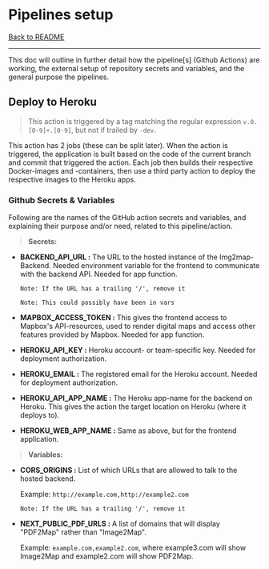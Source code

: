 # Pipelines setup

[Back to README](README.md)

---
This doc will outline in further detail how the pipeline[s] (Github Actions) are working, the external setup of repository secrets and variables, and the general purpose the pipelines.

## Deploy to Heroku

>This action is triggered by a tag matching the regular expression `v.0.[0-9]+.[0-9]`, but not if trailed by `-dev`.

This action has 2 jobs (these can be split later). When the action is triggered, the application is built based on the code of the current branch and commit that triggered the action. Each job then builds their respective Docker-images and -containers, then use a third party action to deploy the respective images to the Heroku apps.

### Github Secrets & Variables

Following are the names of the GitHub action secrets and variables, and explaining their purpose and/or need, related to this pipeline/action.

> **Secrets:**

* **BACKEND_API_URL :** The URL to the hosted instance of the Img2map-Backend. Needed environment variable for the frontend to communicate with the backend API. Needed for app function.

    `Note: If the URL has a trailing '/', remove it`

    `Note: This could possibly have been in vars`

* **MAPBOX_ACCESS_TOKEN :** This gives the frontend access to Mapbox's API-resources, used to render digital maps and access other features provided by Mapbox. Needed for app function.
* **HEROKU_API_KEY :** Heroku account- or team-specific key. Needed for deployment authorization.
* **HEROKU_EMAIL :** The registered email for the Heroku account. Needed for deployment authorization.
* **HEROKU_API_APP_NAME :** The Heroku app-name for the backend on Heroku. This gives the action the target location on Heroku (where it deploys to).
* **HEROKU_WEB_APP_NAME :** Same as above, but for the frontend application.

> **Variables:**

* **CORS_ORIGINS :** List of which URLs that are allowed to talk to the hosted backend.

    Example: `http://example.com,http://example2.com`

    `Note: If the URL has a trailing '/', remove it`
* **NEXT_PUBLIC_PDF_URLS :** A list of domains that will display "PDF2Map" rather than "Image2Map".

    Example: `example.com,example2.com`, where example3.com will show Image2Map and example2.com will show PDF2Map.
